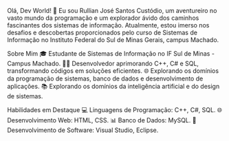 
Olá, Dev World! 👋
Eu sou Rullian José Santos Custódio, um aventureiro no vasto mundo da programação e um explorador ávido dos caminhos fascinantes dos sistemas de informação. Atualmente, estou imerso nos desafios e descobertas proporcionados pelo curso de Sistemas de Informação no Instituto Federal do Sul de Minas Gerais, campus Machado.

Sobre Mim
🎓 Estudante de Sistemas de Informação no IF Sul de Minas - Campus Machado.
👨‍💻 Desenvolvedor aprimorando C++, C# e SQL, transformando códigos em soluções eficientes.
🌐 Explorando os domínios da programação de sistemas, banco de dados e desenvolvimento de aplicações.
📚 Explorando os domínios da inteligência artificial e do design de sistemas.

Habilidades em Destaque
💻 Linguagens de Programação: C++, C#, SQL.
🌐 Desenvolvimento Web: HTML, CSS.
📊 Banco de Dados: MySQL.
📱 Desenvolvimento de Software: Visual Studio, Eclipse.
<!---
Rullian67/Rullian67 is a ✨ special ✨ repository because its `README.md` (this file) appears on your GitHub profile.
You can click the Preview link to take a look at your changes.
--->
